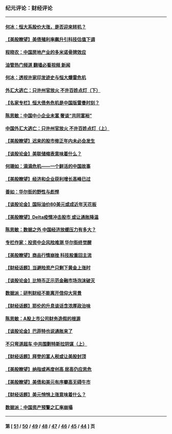 ### 纪元评论：财经评论
---
#### [何冰：恒大系股价大涨，是否迎来转机？](../../pages/nsc1026/n13276822.md?10030330) 
#### [【美股瞭望】美债殖利率飙升引科技估值下调](../../pages/nsc1026/n13267775.md?10030330) 
#### [程晓农：中国房地产业的多米诺骨牌效应](../../pages/nsc1026/n13259673.md?10030330) 
#### [油管热门频道 翻墙必看视频 新闻](ok?10030330)
#### [何冰：透视许家印发迹史与恒大爆雷危机](../../pages/nsc1026/n13253937.md?10030330) 
#### [外汇大逃亡：只许州官放火 不许百姓点灯（下）](../../pages/nsc1026/n13245748.md?10030330) 
#### [【名家专栏】恒大债务危机是中国版雷曼时刻？](../../pages/nsc1026/n13242613.md?10030330) 
#### [陈思敏：中国中小企业未富 奢谈“共同富裕”](../../pages/nsc1026/n13241213.md?10030330) 
#### [中国外汇大逃亡：只许州官放火 不许百姓点灯（上）](../../pages/nsc1026/n13228773.md?10030330) 
#### [【美股瞭望】迟来的股市修正年内未必会发生](../../pages/nsc1026/n13223100.md?10030330) 
#### [【谈股论金】美联储缩表意味着什么？](../../pages/nsc1026/n13174610.md?10030330) 
#### [何珊如：滴滴危机——一个鲜活的中国故事](../../pages/nsc1026/n13151962.md?10030330) 
#### [【美股瞭望】经济和企业获利增长高峰已过](../../pages/nsc1026/n13134466.md?10030330) 
#### [善如：华尔街的野性与彪悍](../../pages/nsc1026/n13112664.md?10030330) 
#### [【谈股论金】国际油价80美元或成近年天花板](../../pages/nsc1026/n13108524.md?10030330) 
#### [【美股瞭望】Delta疫情冲击股市 或让通胀降温](../../pages/nsc1026/n13100297.md?10030330) 
#### [陈思敏：数据之外 中国经济放缓压力有多大？](../../pages/nsc1026/n13085576.md?10030330) 
#### [专栏作家：投资中企风险难测 华尔街终觉醒](../../pages/nsc1026/n13079366.md?10030330) 
#### [【美股瞭望】商品行情崩挫 科技股重回主流](../../pages/nsc1026/n13029798.md?10030330) 
#### [【财经话题】当避险资产只剩下黄金上涨时](../../pages/nsc1026/n12975626.md?10030330) 
#### [【谈股论金】比特币正示范金融市场泡沫破灭](../../pages/nsc1026/n12961769.md?10030330) 
#### [数据派：研判财经不能离开信仰大背景](../../pages/nsc1026/n12932684.md?10030330) 
#### [【财经话题】耶伦的升息谈话含浓厚政治味](../../pages/nsc1026/n12927299.md?10030330) 
#### [陈思敏：A股上市公司财务造假的根源](../../pages/nsc1026/n11229323.md?10030330) 
#### [【谈股论金】巴菲特也说通胀来了](../../pages/nsc1026/n12922463.md?10030330) 
#### [不只弯道超车 中共围剿特斯拉阴谋（上）](../../pages/nsc1026/n12919595.md?10030330) 
#### [【财经话题】拜登的富人税或让美股封顶](../../pages/nsc1026/n12899125.md?10030330) 
#### [【美股瞭望】纳指或再度创高 居高仍应思危](../../pages/nsc1026/n12878350.md?10030330) 
#### [【美股瞭望】美债和美元有序攀高无碍牛市](../../pages/nsc1026/n12844459.md?10030330) 
#### [【财经话题】美元悄悄上涨意味着什么？](../../pages/nsc1026/n12798222.md?10030330) 
#### [数据派：中国资产预警之汇率崩塌](../../pages/nsc1026/n12774242.md?10030330) 

---
#### 第 [ [51](./51.md?10030330) / [50](./50.md?10030330) / [49](./49.md?10030330) / [48](./48.md?10030330) / [47](./47.md?10030330) / [46](./46.md?10030330) / [45](./45.md?10030330) / [44](./44.md?10030330) ] 页
